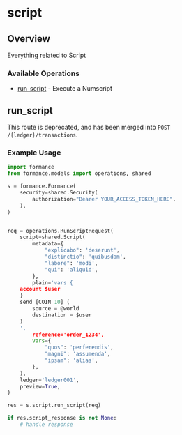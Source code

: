 # script

## Overview

Everything related to Script

### Available Operations

* [run_script](#run_script) - Execute a Numscript

## run_script

This route is deprecated, and has been merged into `POST /{ledger}/transactions`.


### Example Usage

```python
import formance
from formance.models import operations, shared

s = formance.Formance(
    security=shared.Security(
        authorization="Bearer YOUR_ACCESS_TOKEN_HERE",
    ),
)


req = operations.RunScriptRequest(
    script=shared.Script(
        metadata={
            "explicabo": 'deserunt',
            "distinctio": 'quibusdam',
            "labore": 'modi',
            "qui": 'aliquid',
        },
        plain='vars {
    account $user
    }
    send [COIN 10] (
    	source = @world
    	destination = $user
    )
    ',
        reference='order_1234',
        vars={
            "quos": 'perferendis',
            "magni": 'assumenda',
            "ipsam": 'alias',
        },
    ),
    ledger='ledger001',
    preview=True,
)

res = s.script.run_script(req)

if res.script_response is not None:
    # handle response
```
